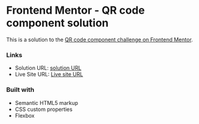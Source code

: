 # Frontend Mentor - QR code component solution

This is a solution to the [QR code component challenge on Frontend Mentor](https://www.frontendmentor.io/challenges/qr-code-component-iux_sIO_H). 


### Links

- Solution URL: [solution URL](https://your-solution-url.com)
- Live Site URL: [Live site URL](https://jyotirma.github.io/frontend_mentor_QR/)


### Built with

- Semantic HTML5 markup
- CSS custom properties
- Flexbox

